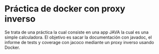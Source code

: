 # Práctica de docker con proxy inverso
Se trata de una práctica la cual consiste en una app JAVA la cual es una simple calculadora. El objetivo es sacar la documentación con javadoc, el informe de tests y coverage con jacoco mediante un proxy inverso usando Docker.
